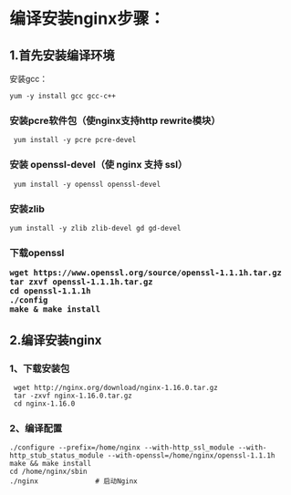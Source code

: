 # 编译安装nginx步骤：

## 1.首先安装编译环境

安装gcc：

```
yum -y install gcc gcc-c++
```



### **安装pcre软件包（使nginx支持http rewrite模块）**

```text
 yum install -y pcre pcre-devel
```

### **安装 openssl-devel（使 nginx 支持 ssl）**

```text
 yum install -y openssl openssl-devel 
```

### **安装zlib**

```text
yum install -y zlib zlib-devel gd gd-devel
```

<h3>下载openssl

```
wget https://www.openssl.org/source/openssl-1.1.1h.tar.gz
tar zxvf openssl-1.1.1h.tar.gz
cd openssl-1.1.1h
./config
make & make install 
```



## 2.编译安装nginx

### **1、下载安装包**

```text
 wget http://nginx.org/download/nginx-1.16.0.tar.gz
 tar -zxvf nginx-1.16.0.tar.gz
 cd nginx-1.16.0
```

### **2、编译配置**

```
./configure --prefix=/home/nginx --with-http_ssl_module --with-http_stub_status_module --with-openssl=/home/nginx/openssl-1.1.1h
make && make install
cd /home/nginx/sbin
./nginx              # 启动Nginx
```


